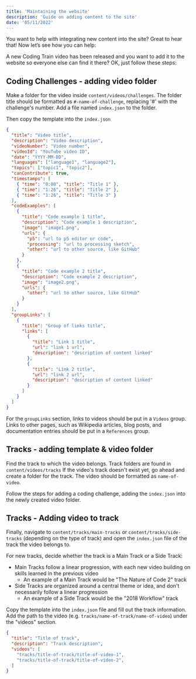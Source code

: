 ```yaml
---
title: 'Maintaining the website'
description: 'Guide on adding content to the site'
date: '05/11/2022'
---
```


You want to help with integrating new content into the site? Great to hear that! Now let’s see how you can help:

A new Coding Train video has been released and you want to add it to the website so everyone else can find it there? OK, just follow these steps:

## Coding Challenges - adding video folder

Make a folder for the video inside `content/videos/challenges`. The folder title should be formatted as `#-name-of-challenge`, replacing '#' with the challenge's number. Add a file named `index.json` to the folder.

Then copy the template into the `index.json`

```json
{
  "title": "Video title",
  "description": "Video description",
  "videoNumber": "Video number",
  "videoId": "YouTube video ID",
  "date": "YYYY-MM-DD",
  "languages": ["language1", "language2"],
  "topics": ["topic1", "topic2"],
  "canContribute": true,
  "timestamps": [
    { "time": "0:00", "title": "Title 1" },
    { "time": "1:26", "title": "Title 2" },
    { "time": "1:26", "title": "Title 3" }
  ],
  "codeExamples": [
    {
      "title": "Code example 1 title",
      "description": "Code example 1 description",
      "image": "image1.png",
      "urls": {
        "p5": "url to p5 editor or code",
        "processing": "url to processing sketch",
        "other": "url to other source, like GitHub"
      }
    },
    {
      "title": "Code example 2 title",
      "description": "Code example 2 description",
      "image": "image2.png",
      "urls": {
        "other": "url to other source, like GitHub"
      }
    }
  ],
  "groupLinks": [
    {
      "title": "Group of links title",
      "links": [
        {
          "title": "Link 1 title",
          "url": "link 1 url",
          "description": "description of content linked"
        },
        {
          "title": "Link 2 title",
          "url": "link 2 url",
          "description": "description of content linked"
        }
      ]
    }
  ]
}
```

For the `groupLinks` section, links to videos should be put in a `Videos` group. Links to other pages, such as Wikipedia articles, blog posts, and documentation entries should be put in a `References` group.

## Tracks - adding template & video folder

Find the track to which the video belongs. Track folders are found in `content/videos/tracks` If the video's track doesn't exist yet, go ahead and create a folder for the track. The video should be formatted as `name-of-video`. 

Follow the steps for adding a coding challenge, adding the `index.json` into the newly created video folder.


## Tracks - Adding video to track

Finally, navigate to `content/tracks/main-tracks` or `content/tracks/side-tracks` (depending on the type of track) and open the `index.json` file of the track the video belongs to. 

For new tracks, decide whether the track is a Main Track or a Side Track:

* Main Tracks follow a linear progression, with each new video building on skills learned in the previous video
	+ An example of a Main Track would be "The Nature of Code 2" track
* Side Tracks are organized around a central theme or idea, and don't necessarily follow a linear progression
	+ An example of a Side Track would be the "2018 Workflow" track

Copy the template into the `index.json` file and fill out the track information. Add the path to the video (e.g. `tracks/name-of-track/name-of-video`) under the "videos" section.

```json
{
  "title": "Title of track",
  "description": "Track description",
  "videos": [
    "tracks/title-of-track/title-of-video-1",
    "tracks/title-of-track/title-of-video-2",
  ]
}
```
